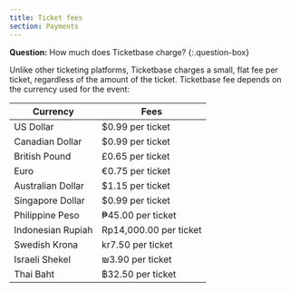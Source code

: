 ```yaml
---
title: Ticket fees
section: Payments
---
```


**Question:** How much does Ticketbase charge?
{:.question-box}

Unlike other ticketing platforms, Ticketbase charges a small, flat fee per ticket, regardless of the amount of the ticket. Ticketbase fee depends on the currency used for the event:

| Currency          | Fees                   |
| ---               | ---                    |
| US Dollar         | $0.99 per ticket       |
| Canadian Dollar   | $0.99 per ticket       |
| British Pound     | £0.65 per ticket       |
| Euro              | €0.75 per ticket       |
| Australian Dollar | $1.15 per ticket       |
| Singapore Dollar  | $0.99 per ticket       |
| Philippine Peso   | ₱45.00 per ticket      |
| Indonesian Rupiah | Rp14,000.00 per ticket |
| Swedish Krona     | kr7.50 per ticket      |
| Israeli Shekel    | ₪3.90 per ticket       |
| Thai Baht         | ฿32.50 per ticket      |
